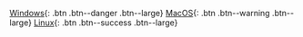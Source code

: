 [Windows](https://netfoundry.jfrog.io/netfoundry/ziti-release/ziti-tunnel/amd64/windows/0.17.2/ziti-tunnel.tar.gz){: .btn .btn--danger .btn--large}
[MacOS](https://netfoundry.jfrog.io/netfoundry/ziti-release/ziti-tunnel/amd64/darwin/0.17.2/ziti-tunnel.tar.gz){: .btn .btn--warning .btn--large}
[Linux](https://netfoundry.jfrog.io/netfoundry/ziti-release/ziti-tunnel/amd64/linux/0.17.2/ziti-tunnel.tar.gz){: .btn .btn--success .btn--large}
